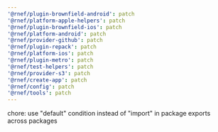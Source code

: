 ```yaml
---
'@rnef/plugin-brownfield-android': patch
'@rnef/platform-apple-helpers': patch
'@rnef/plugin-brownfield-ios': patch
'@rnef/platform-android': patch
'@rnef/provider-github': patch
'@rnef/plugin-repack': patch
'@rnef/platform-ios': patch
'@rnef/plugin-metro': patch
'@rnef/test-helpers': patch
'@rnef/provider-s3': patch
'@rnef/create-app': patch
'@rnef/config': patch
'@rnef/tools': patch
---
```


chore: use "default" condition instead of "import" in package exports across packages
